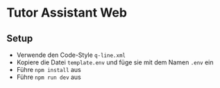 # Tutor Assistant Web

## Setup

- Verwende den Code-Style `q-line.xml`
- Kopiere die Datei `template.env` und füge sie mit dem Namen `.env` ein
- Führe `npm install` aus
- Führe `npm run dev` aus
